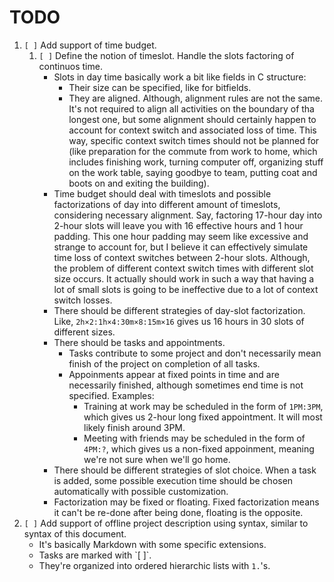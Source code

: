 # TODO #

1. `[ ]` Add support of time budget.
	1. `[ ]` Define the notion of timeslot. Handle the slots factoring of continuos time.
		* Slots in day time basically work a bit like fields in C structure:
			* Their size can be specified, like for bitfields.
			* They are aligned. Although, alignment rules are not the same. It's not required to align all activities on the boundary of tha longest one, but some alignment should certainly happen to account for context switch and associated loss of time. This way, specific context switch times should not be planned for (like preparation for the commute from work to home, which includes finishing work, turning computer off, organizing stuff on the work table, saying goodbye to team, putting coat and boots on and exiting the building).
		* Time budget should deal with timeslots and possible factorizations of day into different amount of timeslots, considering necessary alignment. Say, factoring 17-hour day into 2-hour slots will leave you with 16 effective hours and 1 hour padding. This one hour padding may seem like excessive and strange to account for, but I believe it can effectively simulate time loss of context switches between 2-hour slots. Although, the problem of different context switch times with different slot size occurs. It actually should work in such a way that having a lot of small slots is going to be ineffective due to a lot of context switch losses.
		* There should be different strategies of day-slot factorization. Like, `2h×2:1h×4:30m×8:15m×16` gives us 16 hours in 30 slots of different sizes.
		* There should be tasks and appointments.
			* Tasks contribute to some project and don't necessarily mean finish of the project on completion of all tasks. 
			* Appoinments appear at fixed points in time and are necessarily finished, although sometimes end time is not specified. Examples:
				* Training at work may be scheduled in the form of `1PM:3PM`, which gives us 2-hour long fixed appointment. It will most likely finish around 3PM.
				* Meeting with friends may be scheduled in the form of `4PM:?`, which gives us a non-fixed appoinment, meaning we're not sure when we'll go home.
		* There should be different strategies of slot choice. When a task is added, some possible execution time should be chosen automatically with possible customization.
		* Factorization may be fixed or floating. Fixed factorization means it can't be re-done after being done, floating is the opposite.
1. `[ ]` Add support of offline project description using syntax, similar to syntax of this document.
	* It's basically Markdown with some specific extensions.
	* Tasks are marked with \`[ ]\`.
	* They're organized into ordered hierarchic lists with `1.`'s.
